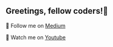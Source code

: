 ## Greetings, fellow coders!👋

🧙 Follow me on [Medium](https://medium.com/@utkug3lu)

🍿 Watch me on [Youtube](https://www.youtube.com/@CodeFugazi)


